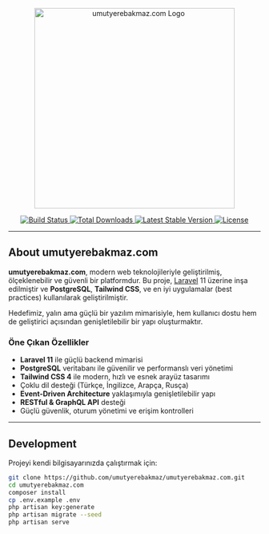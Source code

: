 <p align="center">
    <a href="https://umutyerebakmaz.com" target="_blank">
        <img src="https://raw.githubusercontent.com/laravel/art/master/logo-lockup/5%20SVG/2%20CMYK/1%20Full%20Color/laravel-logolockup-cmyk-red.svg" width="400" alt="umutyerebakmaz.com Logo">
    </a>
</p>

<p align="center">
    <a href="https://github.com/umutyerebakmaz/umutyerebakmaz.com/actions">
        <img src="https://github.com/umutyerebakmaz/umutyerebakmaz.com/workflows/tests/badge.svg" alt="Build Status">
    </a>
    <a href="https://packagist.org/packages/laravel/laravel">
        <img src="https://img.shields.io/packagist/dt/laravel/laravel" alt="Total Downloads">
    </a>
    <a href="https://packagist.org/packages/laravel/laravel">
        <img src="https://img.shields.io/packagist/v/laravel/laravel" alt="Latest Stable Version">
    </a>
    <a href="https://opensource.org/licenses/MIT">
        <img src="https://img.shields.io/packagist/l/laravel/laravel" alt="License">
    </a>
</p>

---

## About umutyerebakmaz.com

**umutyerebakmaz.com**, modern web teknolojileriyle geliştirilmiş, ölçeklenebilir ve güvenli bir platformdur.
Bu proje, [Laravel](https://laravel.com) 11 üzerine inşa edilmiştir ve **PostgreSQL**, **Tailwind CSS**, ve en iyi uygulamalar (best practices) kullanılarak geliştirilmiştir.

Hedefimiz, yalın ama güçlü bir yazılım mimarisiyle, hem kullanıcı dostu hem de geliştirici açısından genişletilebilir bir yapı oluşturmaktır.

### Öne Çıkan Özellikler

-   **Laravel 11** ile güçlü backend mimarisi
-   **PostgreSQL** veritabanı ile güvenilir ve performanslı veri yönetimi
-   **Tailwind CSS 4** ile modern, hızlı ve esnek arayüz tasarımı
-   Çoklu dil desteği (Türkçe, İngilizce, Arapça, Rusça)
-   **Event-Driven Architecture** yaklaşımıyla genişletilebilir yapı
-   **RESTful & GraphQL API** desteği
-   Güçlü güvenlik, oturum yönetimi ve erişim kontrolleri

---

## Development

Projeyi kendi bilgisayarınızda çalıştırmak için:

```bash
git clone https://github.com/umutyerebakmaz/umutyerebakmaz.com.git
cd umutyerebakmaz.com
composer install
cp .env.example .env
php artisan key:generate
php artisan migrate --seed
php artisan serve
```

